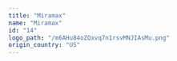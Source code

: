 ```yaml
---
title: "Miramax"
name: "Miramax"
id: "14"
logo_path: "/m6AHu84oZQxvq7n1rsvMNJIAsMu.png"
origin_country: "US"
---
```

